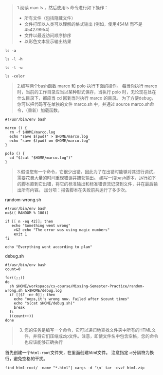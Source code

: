 > 1.阅读 man ls ，然后使用ls 命令进行如下操作：
> - 所有文件（包括隐藏文件）
> - 文件打印以人类可以理解的格式输出 (例如，使用454M 而不是 454279954)
> - 文件以最近访问顺序排序
> - 以彩色文本显示输出结果

```
ls -a

ls -l -h

ls -l -u

ls -color
```

> 2.编写两个bash函数 marco 和 polo 执行下面的操作。 每当你执行 marco 时，当前的工作目录应当以某种形式保存，当执行 polo 时，无论现在处在什么目录下，都应当 cd 回到当时执行 marco 的目录。 为了方便debug，你可以把代码写在单独的文件 marco.sh 中，并通过 source marco.sh命令，（重新）加载函数。

```
#!/usr/bin/env bash

marco () {
  rm -f $HOME/marco.log
  echo "save $(pwd)" > $HOME/marco.log
  echo "save $(pwd) on $HOME/marco.log"
}

polo () {
  cd "$(cat "$HOME/marco.log")"
}
```

> 3.假设您有一个命令，它很少出错。因此为了在出错时能够对其进行调试，需要花费大量的时间重现错误并捕获输出。 编写一段bash脚本，运行如下的脚本直到它出错，将它的标准输出和标准错误流记录到文件，并在最后输出所有内容。 加分项：报告脚本在失败前共运行了多少次。

random-wrong.sh
```
#!/usr/bin/env bash
n=$(( RANDOM % 100))

if [[ n -eq 42]]; then
   echo "Something went wrong"
    >&2 echo "The error was using magic numbers"
    exit 1
fi

echo "Everything went according to plan"
```

debug.sh
```
#!/usr/bin/env bash
count=0

for((;;))
do
  sh $HOME/workspace/cs-course/Missing-Semester-Practice/random-wrong.sh &>$HOME/debug.log
  if [[$? -ne 0]]; then
    echo "oops,it's wrong now. Failed after $count times"
    echo "$(cat $HOME/debug.sh)"
    break
  fi
  ((count++))
done
```

> 3. 您的任务是编写一个命令，它可以递归地查找文件夹中所有的HTML文件，并将它们压缩成zip文件。注意，即使文件名中包含空格，您的命令也应该能够正确执行

首先创建一个`html-root`文件夹，在里面创建html文件。
注意指定`-d`分隔符为换行，避免空格的干扰。

```
find html-root/ -name "*.html"| xargs -d '\n' tar -cvzf html.zip
```
